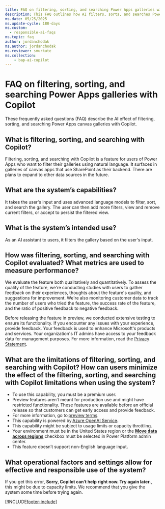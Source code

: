 ```yaml
---
title: FAQ on filtering, sorting, and searching Power Apps galleries with Copilot 
description: This FAQ outlines how AI filters, sorts, and searches Power Apps galleries with Copilot, addressing its usage, testing, evaluation, and limitations. 
ms.date: 05/25/2025
ms.update-cycle: 180-days
ms.custom: 
  - responsible-ai-faqs
ms.topic: faq
author: jordanchodak
ms.author: jordanchodak
ms.reviewer: smurkute
ms.collection: 
    - bap-ai-copilot 
---
```


# FAQ on filtering, sorting, and searching Power Apps galleries with Copilot

These frequently asked questions (FAQ) describe the AI effect of filtering, sorting, and searching Power Apps canvas galleries with Copilot.

## What is filtering, sorting, and searching with Copilot?

Filtering, sorting, and searching with Copilot is a feature for users of Power Apps who want to filter their galleries using natural language. It surfaces in galleries of canvas apps that use SharePoint as their backend. There are plans to expand to other data sources in the future.

## What are the system’s capabilities?

It takes the user's input and uses advanced language models to filter, sort, and search the gallery. The user can then add more filters, view and remove current filters, or accept to persist the filtered view.

## What is the system’s intended use?

As an AI assistant to users, it filters the gallery based on the user's input.

## How was filtering, sorting, and searching with Copilot evaluated? What metrics are used to measure performance?

We evaluate the feature both qualitatively and quantitatively. To assess the quality of the feature, we're conducting studies with users to gather feedback on their experiences, thoughts about the feature's quality, and suggestions for improvement. We're also monitoring customer data to track the number of users who tried the feature, the success rate of the feature, and the ratio of positive feedback to negative feedback.

Before releasing the feature in preview, we conducted extensive testing to ensure its functionality. If you encounter any issues with your experience, provide feedback. Your feedback is used to enhance Microsoft's products and services. Your organization's IT admins have access to your feedback data for management purposes. For more information, read the [Privacy Statement](https://go.microsoft.com/fwlink/?linkid=2182930%22%20\t%20%22_blank).

## What are the limitations of filtering, sorting, and searching with Copilot? How can users minimize the effect of the filtering, sorting, and searching with Copilot limitations when using the system?

- To use this capability, you must be a premium user.
- Preview features aren’t meant for production use and might have restricted functionality. These features are available before an official release so that customers can get early access and provide feedback.
- For more information, go to [preview terms](https://go.microsoft.com/fwlink/?linkid=2189520).
- This capability is powered by [Azure OpenAI Service](/azure/cognitive-services/openai/overview).
- This capability might be subject to usage limits or capacity throttling.
- Your environment must be in the United States region or the [**Move data across regions**](/power-platform/admin/geographical-availability-copilot) checkbox must be selected in Power Platform admin center.
- This feature doesn’t support non-English language input.

## What operational factors and settings allow for effective and responsible use of the system?

If you get this error, **Sorry, Copilot can’t help right now. Try again later.**, this might be due to capacity limits. We recommend that you give the system some time before trying again.

[!INCLUDE[footer-include](../../includes/footer-banner.md)]
